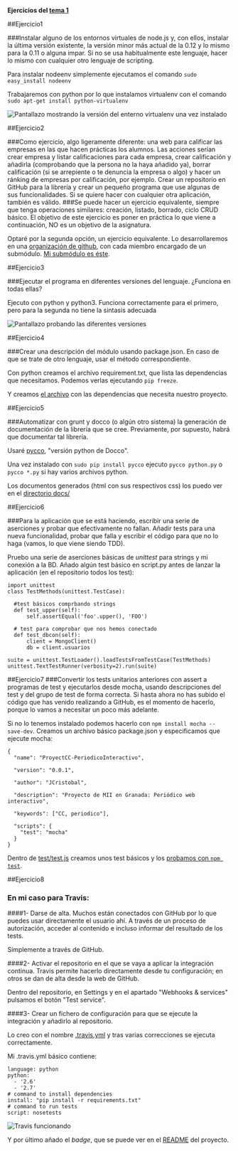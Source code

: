 **Ejercicios del [tema 1](http://jj.github.io/CC/documentos/temas/Desarrollo_basado_en_pruebas)**

##Ejercicio1

###Instalar alguno de los entornos virtuales de node.js y, con ellos, instalar la última versión existente, la versión minor más actual de la 0.12 y lo mismo para la 0.11 o alguna impar. Si no se usa habitualmente este lenguaje, hacer lo mismo con cualquier otro lenguaje de scripting. 

Para instalar nodeenv simplemente ejecutamos el comando `sudo easy_install nodeenv` 

Trabajaremos con python por lo que instalamos virtualenv con el comando  `sudo apt-get install python-virtualenv`

![Pantallazo mostrando la versión del enterno virtualenv una vez instalado](https://i.gyazo.com/b36d0a16c360e31c324da6b8dff0c06b.png)


##Ejercicio2

###Como ejercicio, algo ligeramente diferente: una web para calificar las empresas en las que hacen prácticas los alumnos. Las acciones serían crear empresa y listar calificaciones para cada empresa, crear calificación y añadirla (comprobando que la persona no la haya añadido ya), borrar calificación (si se arrepiente o te denuncia la empresa o algo) y hacer un ránking de empresas por calificación, por ejemplo. Crear un repositorio en GitHub para la librería y crear un pequeño programa que use algunas de sus funcionalidades. Si se quiere hacer con cualquier otra aplicación, también es válido.
###Se puede hacer un ejercicio equivalente, siempre que tenga operaciones similares: creación, listado, borrado, ciclo CRUD básico. El objetivo de este ejercicio es poner en práctica lo que viene a continuación, NO es un objetivo de la asignatura.


Optaré por la segunda opción, un ejercicio equivalente. Lo desarrollaremos en una [organización de github](https://github.com/ProyectCC), con cada miembro encargado de un submódulo. [Mi submódulo es éste](https://github.com/JCristobal/ProjectCC).



##Ejercicio3

###Ejecutar el programa en diferentes versiones del lenguaje. ¿Funciona en todas ellas?

Ejecuto con python y python3. Funciona correctamente para el primero, pero para la segunda no tiene la sintasis adecuada

![Pantallazo probando las diferentes versiones](https://i.gyazo.com/10d60cfb9eb7fb4d19dbaee3f87cbc8b.png)


##Ejercicio4

###Crear una descripción del módulo usando package.json. En caso de que se trate de otro lenguaje, usar el método correspondiente. 

Con python creamos el archivo requirement.txt, que lista las dependencias que necesitamos. Podemos verlas ejecutando `pip freeze`.

Y creamos [el archivo](https://github.com/JCristobal/ProjectCC/blob/master/requirements.txt) con las dependencias que necesita nuestro proyecto.


##Ejercicio5

###Automatizar con grunt y docco (o algún otro sistema) la generación de documentación de la librería que se cree. Previamente, por supuesto, habrá que documentar tal librería.

Usaré [pycco](http://fitzgen.github.io/pycco/), "versión python de Docco".

Una vez instalado con `sudo pip install pycco` ejecuto `pycco python.py` o `pycco *.py` si hay varios archivos python.

Los documentos generados (html con sus respectivos css) los puedo ver en el [directorio docs/](https://github.com/JCristobal/ProjectCC/tree/master/docs) 


##Ejercicio6

###Para la aplicación que se está haciendo, escribir una serie de aserciones y probar que efectivamente no fallan. Añadir tests para una nueva funcionalidad, probar que falla y escribir el código para que no lo haga (vamos, lo que viene siendo TDD).

Pruebo una serie de aserciones básicas de *unittest* para strings y mi conexión a la BD. Añado algún test básico en script.py antes de lanzar la aplicación (en el repositorio todos los test):

```
import unittest
class TestMethods(unittest.TestCase):

  #test básicos comprbando strings
  def test_upper(self):
      self.assertEqual('foo'.upper(), 'FOO')

  # test para comprobar que nos hemos conectado
  def test_dbcon(self):
      client = MongoClient()
      db = client.usuarios
      
suite = unittest.TestLoader().loadTestsFromTestCase(TestMethods)
unittest.TextTestRunner(verbosity=2).run(suite)
```


##Ejercicio7
###Convertir los tests unitarios anteriores con assert a programas de test y ejecutarlos desde mocha, usando descripciones del test y del grupo de test de forma correcta. Si hasta ahora no has subido el código que has venido realizando a GitHub, es el momento de hacerlo, porque lo vamos a necesitar un poco más adelante. 

Si no lo tenemos instalado podemos hacerlo con `npm install mocha --save-dev`. Creamos un archivo básico package.json y especificamos que ejecute mocha:

```
{
  "name": "ProyectCC-PeriodicoInteractivo",

  "version": "0.0.1",

  "author": "JCristobal",

  "description": "Proyecto de MII en Granada: Periódico web interactivo",

  "keywords": ["CC, periodico"],

  "scripts": {
    "test": "mocha"
  }
}
```

Dentro de [test/test.js](https://github.com/JCristobal/ProjectCC/blob/master/test/test.js) creamos unos test básicos y los [probamos con `npm test`](https://i.gyazo.com/c73072ec292100288d83b91b41c15e28.png).


##Ejercicio8

### En mi caso para Travis:

####1- Darse de alta. Muchos están conectados con GitHub por lo que puedes usar directamente el usuario ahí. A través de un proceso de autorización, acceder al contenido e incluso informar del resultado de los tests.

Simplemente a través de GitHub.

####2- Activar el repositorio en el que se vaya a aplicar la integración continua. Travis permite hacerlo directamente desde tu configuración; en otros se dan de alta desde la web de GitHub.

Dentro del repositorio, en Settings y en el apartado "Webhooks & services" pulsamos el botón "Test service".

####3- Crear un fichero de configuración para que se ejecute la integración y añadirlo al repositorio.

Lo creo con el nombre [.travis.yml](https://github.com/JCristobal/ProjectCC/blob/master/.travis.yml) y tras varias correcciones se ejecuta correctamente.

Mi .travis.yml básico contiene:

```
language: python
python:
  - '2.6'
  - '2.7'
# command to install dependencies
install: "pip install -r requirements.txt"
# command to run tests
script: nosetests
```



![Travis funcionando](https://i.gyazo.com/31e032a0ba29fdc0d8a34a586b9325ac.png)




Y por último añado el *badge*, que se puede ver en el [README](https://github.com/JCristobal/ProjectCC) del proyecto.



